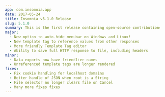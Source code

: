 ```yaml
---
app: com.insomnia.app
date: 2017-05-24
title: Insomnia v5.1.0 Release
slug: 5.1.0
summary: This is the first release containing open-source contributions. Thanks to all contributors!
major:
  - New option to auto-hide menubar on Windows and Linux!
  - New template tag to reference values from other responses
  - More friendly Template Tag editor 
  - Ability to save full HTTP response to file, including headers
minor:
  - Data exports now have friendlier names
  - Unreferenced template tags are longer rendered
fixes:
  - Fix cookie handling for localhost domains
  - Better handle of JSON when root is a String
  - File selector no longer clears file on Cancel
  - Many more fixes fixes
---
```


